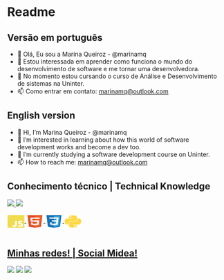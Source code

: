 # Readme

## Versão em português

- 👋 Olá, Eu sou a Marina Queiroz - @marinamq
- 👀 Estou interessada em aprender como funciona o mundo do desenvolvimento de software e me tornar uma desenvolvedora.
- 🌱 No momento estou cursando o curso de Análise e Desenvolvimento de sistemas na Uninter.
- 📫 Como entrar em contato: marinamq@outlook.com

## English version

- 👋 Hi, I’m Marina Queiroz - @marinamq
- 👀 I’m interested in learning about how this world of software development works and become a dev too. 
- 🌱 I’m currently studying a software development course on Uninter.
- 📫 How to reach me: marinamq@outlook.com

## Conhecimento técnico | Technical Knowledge

<div>
   <a href="https://github.com/marinamq">
   <img height="180em" src="https://github-readme-stats-git-masterrstaa-rickstaa.vercel.app/api?username=marinamq&show_icons=true&theme=tokyonight&include_all_commits=true&count_private=true"/>
   <img height="180em" src="https://github-readme-stats.vercel.app/api/top-langs/?username=marinamq&layout=compact&langs_count=6&theme=tokyonight"/>
</div>

<div style="display: inline_block"><br>
  <img align="center" alt="Js" height="30" width="40" src="https://raw.githubusercontent.com/devicons/devicon/master/icons/javascript/javascript-plain.svg">
  <img align="center" alt="HTML" height="30" width="40" src="https://raw.githubusercontent.com/devicons/devicon/master/icons/html5/html5-original.svg">
  <img align="center" alt="CSS" height="30" width="40" src="https://raw.githubusercontent.com/devicons/devicon/master/icons/css3/css3-original.svg">
 <img align="center" alt="PYTHON" height="30" width="40" src="https://github.com/devicons/devicon/blob/master/icons/python/python-plain.svg">
</div>
 
 <br>
 
## Minhas redes! | Social Midea!
 
<div> 
  <a href="https://instagram.com/marinamq" target="_blank"><img src="https://img.shields.io/badge/-Instagram-%23E4405F?style=for-the-badge&logo=instagram&logoColor=white" target="_blank"></a>
  <a href = "mailto:marinamq@outlook.com"><img src="https://img.shields.io/badge/-Gmail-%23333?style=for-the-badge&logo=gmail&logoColor=white" target="_blank"></a>
  <a href="https://www.linkedin.com/in/marinamqueiroz" target="_blank"><img src="https://img.shields.io/badge/-LinkedIn-%230077B5?style=for-the-badge&logo=linkedin&logoColor=white" target="_blank"></a> 
 </div>

